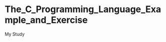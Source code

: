 The_C_Programming_Language_Example_and_Exercise
===============================================

My Study
